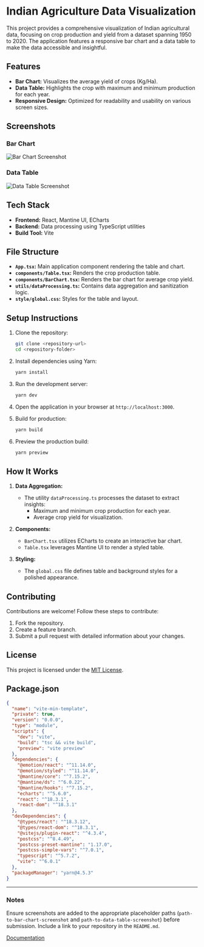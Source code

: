 # Indian Agriculture Data Visualization

This project provides a comprehensive visualization of Indian agricultural data, focusing on crop production and yield from a dataset spanning 1950 to 2020. The application features a responsive bar chart and a data table to make the data accessible and insightful.

## Features

- **Bar Chart:** Visualizes the average yield of crops (Kg/Ha).
- **Data Table:** Highlights the crop with maximum and minimum production for each year.
- **Responsive Design:** Optimized for readability and usability on various screen sizes.

## Screenshots

### Bar Chart
![Bar Chart Screenshot](https://res.cloudinary.com/dvyf3uzxp/image/upload/v1735898744/barchart_vy4cml.png)


### Data Table
![Data Table Screenshot](https://res.cloudinary.com/dvyf3uzxp/image/upload/v1735898744/dataTable_d0jri3.png)

## Tech Stack

- **Frontend:** React, Mantine UI, ECharts
- **Backend:** Data processing using TypeScript utilities
- **Build Tool:** Vite

## File Structure

- **`App.tsx`:** Main application component rendering the table and chart.
- **`components/Table.tsx`:** Renders the crop production table.
- **`components/BarChart.tsx`:** Renders the bar chart for average crop yield.
- **`utils/dataProcessing.ts`:** Contains data aggregation and sanitization logic.
- **`style/global.css`:** Styles for the table and layout.

## Setup Instructions

1. Clone the repository:
   ```bash
   git clone <repository-url>
   cd <repository-folder>
   ```

2. Install dependencies using Yarn:
   ```bash
   yarn install
   ```

3. Run the development server:
   ```bash
   yarn dev
   ```

4. Open the application in your browser at `http://localhost:3000`.

5. Build for production:
   ```bash
   yarn build
   ```

6. Preview the production build:
   ```bash
   yarn preview
   ```

## How It Works

1. **Data Aggregation:**
   - The utility `dataProcessing.ts` processes the dataset to extract insights:
     - Maximum and minimum crop production for each year.
     - Average crop yield for visualization.

2. **Components:**
   - `BarChart.tsx` utilizes ECharts to create an interactive bar chart.
   - `Table.tsx` leverages Mantine UI to render a styled table.

3. **Styling:**
   - The `global.css` file defines table and background styles for a polished appearance.

## Contributing

Contributions are welcome! Follow these steps to contribute:

1. Fork the repository.
2. Create a feature branch.
3. Submit a pull request with detailed information about your changes.

## License

This project is licensed under the [MIT License](LICENSE).

## Package.json

```json
{
  "name": "vite-min-template",
  "private": true,
  "version": "0.0.0",
  "type": "module",
  "scripts": {
    "dev": "vite",
    "build": "tsc && vite build",
    "preview": "vite preview"
  },
  "dependencies": {
    "@emotion/react": "^11.14.0",
    "@emotion/styled": "^11.14.0",
    "@mantine/core": "^7.15.2",
    "@mantine/ds": "^6.0.22",
    "@mantine/hooks": "^7.15.2",
    "echarts": "^5.6.0",
    "react": "^18.3.1",
    "react-dom": "^18.3.1"
  },
  "devDependencies": {
    "@types/react": "^18.3.12",
    "@types/react-dom": "^18.3.1",
    "@vitejs/plugin-react": "^4.3.4",
    "postcss": "^8.4.49",
    "postcss-preset-mantine": "1.17.0",
    "postcss-simple-vars": "^7.0.1",
    "typescript": "^5.7.2",
    "vite": "^6.0.1"
  },
  "packageManager": "yarn@4.5.3"
}
```

---

### Notes

Ensure screenshots are added to the appropriate placeholder paths (`path-to-bar-chart-screenshot` and `path-to-data-table-screenshot`) before submission. Include a link to your repository in the `README.md`.

[Documentation](https://mantine.dev/guides/vite/)
